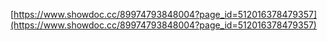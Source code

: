 [https://www.showdoc.cc/89974793848004?page_id=512016378479357](https://www.showdoc.cc/89974793848004?page_id=512016378479357)
